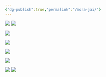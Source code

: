 ```yaml
---
{"dg-publish":true,"permalink":"/mora-jai/"}
---
```


![](https://i.imgur.com/rsuXB08.png)
![](https://i.imgur.com/xLnNb4w.png)

![](https://i.imgur.com/SYz7ktl.png)

![](https://i.imgur.com/bjuR1SG.png)

![](https://i.imgur.com/4rULd32.png)

![](https://i.imgur.com/vmR2fBi.png)

![](https://i.imgur.com/RUaVN6Y.png)
![](https://i.imgur.com/7HuRPzl.png)
